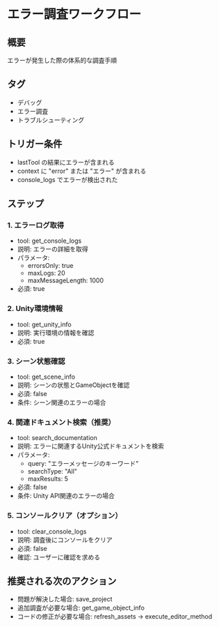 # エラー調査ワークフロー

## 概要
エラーが発生した際の体系的な調査手順

## タグ
- デバッグ
- エラー調査
- トラブルシューティング

## トリガー条件
- lastTool の結果にエラーが含まれる
- context に "error" または "エラー" が含まれる
- console_logs でエラーが検出された

## ステップ

### 1. エラーログ取得
- tool: get_console_logs
- 説明: エラーの詳細を取得
- パラメータ:
  - errorsOnly: true
  - maxLogs: 20
  - maxMessageLength: 1000
- 必須: true

### 2. Unity環境情報
- tool: get_unity_info
- 説明: 実行環境の情報を確認
- 必須: true

### 3. シーン状態確認
- tool: get_scene_info
- 説明: シーンの状態とGameObjectを確認
- 必須: false
- 条件: シーン関連のエラーの場合

### 4. 関連ドキュメント検索（推奨）
- tool: search_documentation
- 説明: エラーに関連するUnity公式ドキュメントを検索
- パラメータ:
  - query: "エラーメッセージのキーワード"
  - searchType: "All"
  - maxResults: 5
- 必須: false
- 条件: Unity API関連のエラーの場合

### 5. コンソールクリア（オプション）
- tool: clear_console_logs
- 説明: 調査後にコンソールをクリア
- 必須: false
- 確認: ユーザーに確認を求める

## 推奨される次のアクション
- 問題が解決した場合: save_project
- 追加調査が必要な場合: get_game_object_info
- コードの修正が必要な場合: refresh_assets → execute_editor_method